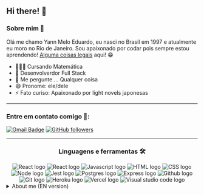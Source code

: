 ## Hi there! 👋
### Sobre mim 🤔
Olá me chamo Yann Melo Eduardo, eu nasci no Brasil em 1997 e atualmente eu moro no Rio de Janeiro. Sou apaixonado por codar pois sempre estou aprendendo! [Alguma coisas legais](https://github.com/Liaess) aqui! 😁
- 👨🏻‍🎓 Cursando Matemática
- 🌱 Desenvolverdor Full Stack
- 💬 Me pergunte ... Qualquer coisa
- 😄 Pronome: ele/dele
- ⚡ Fato curiso: Apaixonado por light novels japonesas
* * *
### Entre em contato comigo 🤝:
[![Gmail Badge](https://img.shields.io/badge/-Gmail-c14438?style=flat&logo=Gmail&logoColor=white&link=mailto:yann.melO@gmail.com)](mailto:yann.melo@gmail.com)
[![GitHub followers](https://img.shields.io/github/followers/Liaess?label=Follow&style=social)](https://github.com/Liaess?tab=followers)
* * *
<div align="center">
  <h3>Linguagens e ferramentas 🛠</h3>
  <img src="https://img.shields.io/badge/-react-&?style=for-the-badge&logo=react&color=black" alt="React logo" />
  <img src="https://img.shields.io/badge/-Typescript-&?style=for-the-badge&logo=typescript&color=black" alt="React logo" />
  <img src="https://img.shields.io/badge/-Javascript-&?style=for-the-badge&logo=javascript&color=black" alt="Javascript logo" />
  <img src="https://img.shields.io/badge/-HTML-&?style=for-the-badge&logo=html5&color=black" alt="HTML logo" />
  <img src="https://img.shields.io/badge/-CSS-&?style=for-the-badge&logo=css3&color=black" alt="CSS logo" />
  <img src="https://img.shields.io/badge/-NodeJS-&?style=for-the-badge&logo=nodedotjs&color=black" alt="Node logo" />
  <img src="https://img.shields.io/badge/-Jest-&?style=for-the-badge&logo=jest&color=black" alt="Jest logo" />
  <img src="https://img.shields.io/badge/-PostgreSQL-&?style=for-the-badge&logo=postgresql&color=black" alt="Postgres logo" />
  <img src="https://img.shields.io/badge/-Express-&?style=for-the-badge&logo=express&color=black" alt="Express logo" />
  <img src="https://img.shields.io/badge/-Github-&?style=for-the-badge&logo=github&color=black" alt="Github logo" />
  <img src="https://img.shields.io/badge/-Git-&?style=for-the-badge&logo=git&color=black" alt="Git logo" />
  <img src="https://img.shields.io/badge/-Heroku-&?style=for-the-badge&logo=heroku&color=black&logoColor=79589F" alt="Heroku logo" />
  <img src="https://img.shields.io/badge/-Vercel-&?style=for-the-badge&logo=vercel&color=black" alt="Vercel logo" />
  <img src="https://img.shields.io/badge/-VSCode-&?style=for-the-badge&logo=visualstudiocode&color=black&logoColor=0076C6" alt="Visual studio code logo" />
</div>
<section><details align="left">
<summary>About me (EN version)</summary>

## Hi there! 👋
### About Me 🤔
My name is Yann Melo Eduardo, I was born in Brazil, in 1997, and currently I live in Rio de Janeiro. I love code because i'm always learning. [Cool things](https://github.com/Liaess) here! 😁
- 👨🏻‍🎓 Currently studying Math
- 🌱 Full Stack Developer
- 💬 Ask me about ... Anything
- 😄 Pronouns: he/his
- ⚡ Fun fact: I love japanese light novels.
- 🇧🇷 Brasilian
* * *
### Contact me 🤝:
[![Gmail Badge](https://img.shields.io/badge/-Gmail-c14438?style=flat&logo=Gmail&logoColor=white&link=mailto:yann.melo@gmail.com)](mailto:yann.melo@gmail.com)
[![GitHub followers](https://img.shields.io/github/followers/Liaess?label=Follow&style=social)](https://github.com/Liaess?tab=followers)
* * *
<div align="center">
  <h3>Languages e tools 🛠</h3>
  <img src="https://img.shields.io/badge/-react-&?style=for-the-badge&logo=react&color=black" alt="React logo" />
  <img src="https://img.shields.io/badge/-Typescript-&?style=for-the-badge&logo=typescript&color=black" alt="React logo" />
  <img src="https://img.shields.io/badge/-Javascript-&?style=for-the-badge&logo=javascript&color=black" alt="Javascript logo" />
  <img src="https://img.shields.io/badge/-HTML-&?style=for-the-badge&logo=html5&color=black" alt="HTML logo" />
  <img src="https://img.shields.io/badge/-CSS-&?style=for-the-badge&logo=css3&color=black" alt="CSS logo" />
  <img src="https://img.shields.io/badge/-NodeJS-&?style=for-the-badge&logo=nodedotjs&color=black" alt="Node logo" />
  <img src="https://img.shields.io/badge/-Jest-&?style=for-the-badge&logo=jest&color=black" alt="Jest logo" />
  <img src="https://img.shields.io/badge/-PostgreSQL-&?style=for-the-badge&logo=postgresql&color=black" alt="Postgres logo" />
  <img src="https://img.shields.io/badge/-Express-&?style=for-the-badge&logo=express&color=black" alt="Express logo" />
  <img src="https://img.shields.io/badge/-Github-&?style=for-the-badge&logo=github&color=black" alt="Github logo" />
  <img src="https://img.shields.io/badge/-Git-&?style=for-the-badge&logo=git&color=black" alt="Git logo" />
  <img src="https://img.shields.io/badge/-Heroku-&?style=for-the-badge&logo=heroku&color=black&logoColor=79589F" alt="Heroku logo" />
  <img src="https://img.shields.io/badge/-Vercel-&?style=for-the-badge&logo=vercel&color=black" alt="Vercel logo" />
  <img src="https://img.shields.io/badge/-VSCode-&?style=for-the-badge&logo=visualstudiocode&color=black&logoColor=0076C6" alt="Visual studio code logo" />
</div>
<section>
